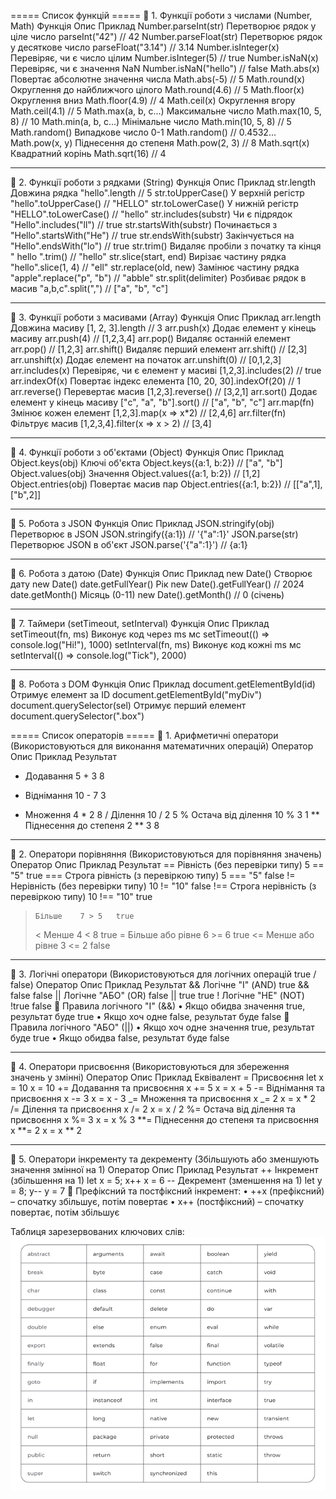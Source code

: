 ===== Список функцій =====
🔹 1. Функції роботи з числами (Number, Math)
Функція Опис Приклад
Number.parseInt(str) Перетворює рядок у ціле число parseInt("42") // 42
Number.parseFloat(str) Перетворює рядок у десяткове число parseFloat("3.14") // 3.14
Number.isInteger(x) Перевіряє, чи є число цілим Number.isInteger(5) // true
Number.isNaN(x) Перевіряє, чи є значення NaN Number.isNaN("hello") // false
Math.abs(x) Повертає абсолютне значення числа Math.abs(-5) // 5
Math.round(x) Округлення до найближчого цілого Math.round(4.6) // 5
Math.floor(x) Округлення вниз Math.floor(4.9) // 4
Math.ceil(x) Округлення вгору Math.ceil(4.1) // 5
Math.max(a, b, c...) Максимальне число Math.max(10, 5, 8) // 10
Math.min(a, b, c...) Мінімальне число Math.min(10, 5, 8) // 5
Math.random() Випадкове число 0-1 Math.random() // 0.4532...
Math.pow(x, y) Піднесення до степеня Math.pow(2, 3) // 8
Math.sqrt(x) Квадратний корінь Math.sqrt(16) // 4

---

🔹 2. Функції роботи з рядками (String)
Функція Опис Приклад
str.length Довжина рядка "hello".length // 5
str.toUpperCase() У верхній регістр "hello".toUpperCase() // "HELLO"
str.toLowerCase() У нижній регістр "HELLO".toLowerCase() // "hello"
str.includes(substr) Чи є підрядок "Hello".includes("ll") // true
str.startsWith(substr) Починається з "Hello".startsWith("He") // true
str.endsWith(substr) Закінчується на "Hello".endsWith("lo") // true
str.trim() Видаляє пробіли з початку та кінця " hello ".trim() // "hello"
str.slice(start, end) Вирізає частину рядка "hello".slice(1, 4) // "ell"
str.replace(old, new) Замінює частину рядка "apple".replace("p", "b") // "abble"
str.split(delimiter) Розбиває рядок в масив "a,b,c".split(",") // ["a", "b", "c"]

---

🔹 3. Функції роботи з масивами (Array)
Функція Опис Приклад
arr.length Довжина масиву [1, 2, 3].length // 3
arr.push(x) Додає елемент у кінець масиву arr.push(4) // [1,2,3,4]
arr.pop() Видаляє останній елемент arr.pop() // [1,2,3]
arr.shift() Видаляє перший елемент arr.shift() // [2,3]
arr.unshift(x) Додає елемент на початок arr.unshift(0) // [0,1,2,3]
arr.includes(x) Перевіряє, чи є елемент у масиві [1,2,3].includes(2) // true
arr.indexOf(x) Повертає індекс елемента [10, 20, 30].indexOf(20) // 1
arr.reverse() Перевертає масив [1,2,3].reverse() // [3,2,1]
arr.sort() Додає елемент у кінець масиву ["c", "a", "b"].sort() // ["a", "b", "c"]
arr.map(fn) Змінює кожен елемент [1,2,3].map(x => x\*2) // [2,4,6]
arr.filter(fn) Фільтрує масив [1,2,3,4].filter(x => x > 2) // [3,4]

---

🔹 4. Функції роботи з об'єктами (Object)
Функція Опис Приклад
Object.keys(obj) Ключі об'єкта Object.keys({a:1, b:2}) // ["a", "b"]
Object.values(obj) Значення Object.values({a:1, b:2}) // [1,2]
Object.entries(obj) Повертає масив пар Object.entries({a:1, b:2}) // [["a",1], ["b",2]]

---

🔹 5. Робота з JSON
Функція Опис Приклад
JSON.stringify(obj) Перетворює в JSON JSON.stringify({a:1}) // '{"a":1}'
JSON.parse(str) Перетворює JSON в об'єкт JSON.parse('{"a":1}') // {a:1}

---

🔹 6. Робота з датою (Date)
Функція Опис Приклад
new Date() Створює дату new Date()
date.getFullYear() Рік new Date().getFullYear() // 2024
date.getMonth() Місяць (0-11) new Date().getMonth() // 0 (січень)

---

🔹 7. Таймери (setTimeout, setInterval)
Функція Опис Приклад
setTimeout(fn, ms) Виконує код через ms мс setTimeout(() => console.log("Hi!"), 1000)
setInterval(fn, ms) Виконує код кожні ms мс setInterval(() => console.log("Tick"), 2000)

---

🔹 8. Робота з DOM
Функція Опис Приклад
document.getElementById(id) Отримує елемент за ID document.getElementById("myDiv")
document.querySelector(sel) Отримує перший елемент document.querySelector(".box")

===== Список операторів =====
🔹 1. Арифметичні оператори
(Використовуються для виконання математичних операцій)
Оператор Опис Приклад Результат

- Додавання 5 + 3 8

* Віднімання 10 - 7 3

- Множення 4 \* 2 8
  / Ділення 10 / 2 5
  % Остача від ділення 10 % 3 1
  ** Піднесення до степеня 2 ** 3 8

---

🔹 2. Оператори порівняння
(Використовуються для порівняння значень)
Оператор Опис Приклад Результат
== Рівність (без перевірки типу) 5 == "5" true
=== Строга рівність (з перевіркою типу) 5 === "5" false
!= Нерівність (без перевірки типу) 10 != "10" false
!== Строга нерівність (з перевіркою типу) 10 !== "10" true

>     Більше	7 > 5	true
>
> < Менше 4 < 8 true
> = Більше або рівне 6 >= 6 true
> <= Менше або рівне 3 <= 2 false

---

🔹 3. Логічні оператори
(Використовуються для логічних операцій true / false)
Оператор Опис Приклад Результат
&& Логічне "І" (AND) true && false false
|| Логічне "АБО" (OR) false || true true
! Логічне "НЕ" (NOT) !true false
📌 Правила логічного "І" (&&)
• Якщо обидва значення true, результат буде true
• Якщо хоч одне false, результат буде false
📌 Правила логічного "АБО" (||)
• Якщо хоч одне значення true, результат буде true
• Якщо обидва false, результат буде false

---

🔹 4. Оператори присвоєння
(Використовуються для збереження значень у змінні)
Оператор Опис Приклад Еквівалент
= Присвоєння let x = 10 x = 10
+= Додавання та присвоєння x += 5 x = x + 5
-= Віднімання та присвоєння x -= 3 x = x - 3
_= Множення та присвоєння x _= 2 x = x \* 2
/= Ділення та присвоєння x /= 2 x = x / 2
%= Остача від ділення та присвоєння x %= 3 x = x % 3
**= Піднесення до степеня та присвоєння x **= 2 x = x \*\* 2

---

🔹 5. Оператори інкременту та декременту
(Збільшують або зменшують значення змінної на 1)
Оператор Опис Приклад Результат
++ Інкремент (збільшення на 1) let x = 5; x++ x = 6
-- Декремент (зменшення на 1) let y = 8; y-- y = 7
📌 Префіксний та постфіксний інкремент:
• ++x (префіксний) – спочатку збільшує, потім повертає
• x++ (постфіксний) – спочатку повертає, потім збільшує

Таблиця зарезервованих ключових слів:
![alt text](image.png)

